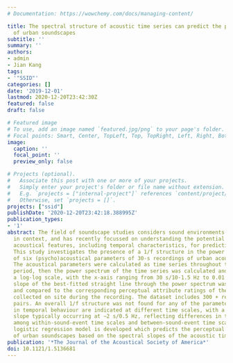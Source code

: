 ```yaml
---
# Documentation: https://wowchemy.com/docs/managing-content/

title: The spectral structure of acoustic time series can predict the perceptual assessment
  of urban soundscapes
subtitle: ''
summary: ''
authors:
- admin
- Jian Kang
tags:
- '"SSID"'
categories: []
date: '2019-12-01'
lastmod: 2020-12-20T23:42:30Z
featured: false
draft: false

# Featured image
# To use, add an image named `featured.jpg/png` to your page's folder.
# Focal points: Smart, Center, TopLeft, Top, TopRight, Left, Right, BottomLeft, Bottom, BottomRight.
image:
  caption: ''
  focal_point: ''
  preview_only: false

# Projects (optional).
#   Associate this post with one or more of your projects.
#   Simply enter your project's folder or file name without extension.
#   E.g. `projects = ["internal-project"]` references `content/project/deep-learning/index.md`.
#   Otherwise, set `projects = []`.
projects: ["ssid"]
publishDate: '2020-12-20T23:42:18.388995Z'
publication_types:
- '1'
abstract: The field of soundscape studies considers sound environments as perceived,
  in context, and has recently focussed on understanding the potential of physical
  acoustical features, including temporal characteristics, for predicting human perception.
  This study investigates the presence of a 1/f structure in the power spectrum slope
  of six (psycho)acoustical parameters of 30-s recordings of urban acoustic environments.
  The acoustical parameters were calculated as time series throughout the recording
  period, then the power spectrum of the time series was calculated and plotted on
  a log-log scale, with the x-axis ranging from 30 s/10-1.5 Hz to 0.01 s/102 Hz. The
  slope of the best-fitted straight line through the power spectrum was calculated
  and compared to the corresponding perceptual attribute ratings of the soundscape
  collected on site during the recording. The dataset includes 300 + recording-response
  pairs. An overall 1/f structure was not found for any of the parameters. Differences
  in temporal behaviour are indicated at different time scales, with a deviation in
  slope typically occurring at ∼2 s/0.5 Hz, reflecting differences in temporal behaviour
  among within-sound-event time scales and between-sound-event time scales. An ordinal
  logistic regression model is developed which predicts the perceptual attributes
  of urban soundscapes based on the spectral slopes of the acoustic time series.
publication: '*The Journal of the Acoustical Society of America*'
doi: 10.1121/1.5136681
---
```

